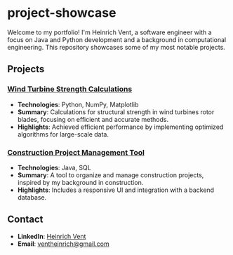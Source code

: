 # project-showcase
Welcome to my portfolio! I'm Heinrich Vent, a software engineer with a focus on Java and Python development and a background in computational engineering. This repository showcases some of my most notable projects.

## Projects

### [Wind Turbine Strength Calculations](link_to_project_folder)
- **Technologies**: Python, NumPy, Matplotlib
- **Summary**: Calculations for structural strength in wind turbines rotor blades, focusing on efficient and accurate methods.
- **Highlights**: Achieved efficient performance by implementing optimized algorithms for large-scale data.

### [Construction Project Management Tool](link_to_project_folder)
- **Technologies**: Java, SQL
- **Summary**: A tool to organize and manage construction projects, inspired by my background in construction.
- **Highlights**: Includes a responsive UI and integration with a backend database.

## Contact
- **LinkedIn**: [Heinrich Vent](https://www.linkedin.com/in/heinrich-vent-231a88266/)
- **Email**: [ventheinrich@gmail.com](mailto:ventheinrich@gmail.com)
